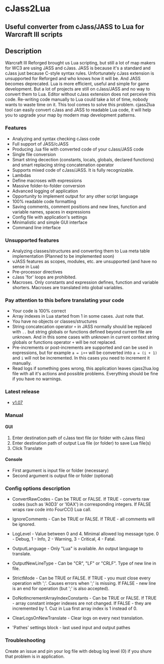 # cJass2Lua
## Useful converter from cJass/JASS to Lua for Warcraft III scripts

## Description
Warcraft III Reforged brought us Lua scripting, but still a lot of map makers for WC3 are using JASS and cJass. JASS is because it's a standard and cJass just because C-style syntax rules. Unfortunately cJass extension is unsupported for Reforged and who knows how it will be. And JASS becomes deprecated. Lua is more efficient, useful and simple for game development. But a lot of projects are still on cJass/JASS and no way to convert them to Lua. Editor without cJass extension does not perceive this code. Re-writing code manually to Lua could take a lot of time, nobody wants to waste time on it. This tool comes to solve this problem. cjass2lua tool can easily convert cJass and JASS to readable Lua code, it will help you to upgrade your map by modern map development patterns. 

### Features
- Analyzing and syntax checking cJass code
- Full support of JASS/cJASS
- Producing .lua file with converted code of your cJass/JASS code
- Single file conversion
- Smart string decection (constants, locals, globals, declared functions) and smart replacing string concatenation operator
- Supports mixed code of cJass/JASS. It is fully recognizable.
- Lambdas
- Define macroses with expressions
- Massive folder-to-folder conversion
- Advanced logging of application
- Opportunity to implement output for any other script language
- 100% readable code formatting
- Saving comments, comment positions and new lines, function and variable names, spaces in expressions
- Config file with application's settings
- Minimalistic and simple GUI interface
- Command line interface

### Unsupported features
- Analyzing classes/structures and converting them to Lua meta table implementation (Planned to be implemented soon)
- vJASS features as scopes, modules, etc. are unsupported (and have no sense in Lua)
- Pre-processor directives
- cJass 'for' loops are prohibited.
- Macroses. Only constants and expression defines, function and variable shorters. Macroses are translated into global variables.

### Pay attention to this before translating your code
- Your code is 100% correct
- Array indexes in Lua started from 1 in some cases. Just note that.
- You have no objects or classes/structures
- String concatecation operator `+` in JASS normally should be replaced with `..` but string globals or functions defined beyond current file are unknown. And in this some cases with unknown in current context string globals or functions operator `+` will be not replaced.
- Pre-increments or post-increments are supported and can be used in expressions, but for example `a = i++` will be converted into `a = (i + 1)` and `i` will not be incremented. In this cases you need to increment it manually.
- Read logs if something goes wrong, this application leaves cjass2lua.log file with all it's actions and possible problems. Everything should be fine if you have no warnings.

### Latest release
- [v1.07](https://github.com/fullmetal-a/cjass2lua/releases/tag/v1.07)

### Manual
#### GUI
1. Enter destination path of cJass text file (or folder with cJass files)
2. Enter destination path of output Lua file (or folder) to save Lua file(s)
3. Click Translate
#### Console
- First argument is input file or folder (necessary)
- Second argument is output file or folder (optional)

### Config options description
- ConvertRawCodes - Can be TRUE or FALSE. If TRUE - converts raw codes (such as 'A0D3' or 'I0AX') in corresponding integers. If FALSE wraps raw code into FourCC() Lua call.
- IgnoreComments - Can be TRUE or FALSE. If TRUE - all comments will be ignored.
- LogLevel - Value between 0 and 4. Minimal allowed log message type. 0 - Debug, 1 - Info, 2 - Warning, 3 - Critical, 4 - Fatal.
- OutputLanguage - Only "Lua" is available. An output language to translate. 
- OutputNewLineType - Can be "CR", "LF" or "CRLF". Type of new line in file.
- StrictMode - Can be TRUE or FALSE. If TRUE - you must close every operation with ';'. Causes errors when ';' is missing. If FALSE - new line is an end for operation (but ';' is also accepted).
- DoNotIncrementArrayIndexConstants - Can be TRUE or FALSE. If TRUE - array constant integer indexes are not changed. If FALSE - they are incremented by 1. Cuz in Lua first array index is 1 instead of 0.
- ClearLogsOnNewTranslate - Clear logs on every next translation.

- 'Pathes' settings block - last used input and output pathes

### Troubleshooting
Create an issue and pin your log file with debug log level (0) if you shure that problem is in application.

